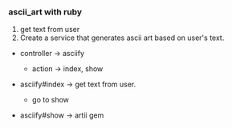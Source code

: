 ### ascii_art with ruby
1. get text from user
2. Create a service that generates ascii art based on user's text.


- controller -> asciify
    - action -> index, show
    
- asciify#index -> get text from user.
    - go to show
                  
- asciify#show -> artii gem


